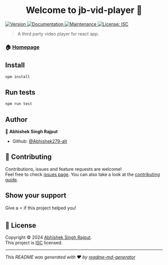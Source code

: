 <h1 align="center">Welcome to jb-vid-player 👋</h1>
<p>
  <a href="https://www.npmjs.com/package/jb-vid-player" target="_blank">
    <img alt="Version" src="https://img.shields.io/npm/v/jb-vid-player.svg">
  </a>
  <a href="https://github.com/Abhishek279-alt/jb-vid-player#readme" target="_blank">
    <img alt="Documentation" src="https://img.shields.io/badge/documentation-yes-brightgreen.svg" />
  </a>
  <a href="https://github.com/Abhishek279-alt/jb-vid-player/graphs/commit-activity" target="_blank">
    <img alt="Maintenance" src="https://img.shields.io/badge/Maintained%3F-yes-green.svg" />
  </a>
  <a href="https://github.com/Abhishek279-alt/jb-vid-player/blob/master/LICENSE" target="_blank">
    <img alt="License: ISC" src="https://img.shields.io/github/license/Abhishek279-alt/jb-vid-player" />
  </a>
</p>

> A third party video player for react app.

### 🏠 [Homepage](https://github.com/Abhishek279-alt/jb-vid-player)

## Install

```sh
npm install
```

## Run tests

```sh
npm run test
```

## Author

👤 **Abhishek Singh Rajput**

* Github: [@Abhishek279-alt](https://github.com/Abhishek279-alt)

## 🤝 Contributing

Contributions, issues and feature requests are welcome!<br />Feel free to check [issues page](https://github.com/Abhishek279-alt/jb-vid-player/issues). You can also take a look at the [contributing guide](https://github.com/Abhishek279-alt/jb-vid-player/blob/master/CONTRIBUTING.md).

## Show your support

Give a ⭐️ if this project helped you!

## 📝 License

Copyright © 2024 [Abhishek Singh Rajput](https://github.com/Abhishek279-alt).<br />
This project is [ISC](https://github.com/Abhishek279-alt/jb-vid-player/blob/master/LICENSE) licensed.

***
_This README was generated with ❤️ by [readme-md-generator](https://github.com/kefranabg/readme-md-generator)_